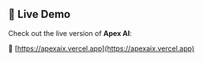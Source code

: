 ## 🚀 Live Demo

Check out the live version of **Apex AI**:

🔗 [https://apexaix.vercel.app](https://apexaix.vercel.app)
